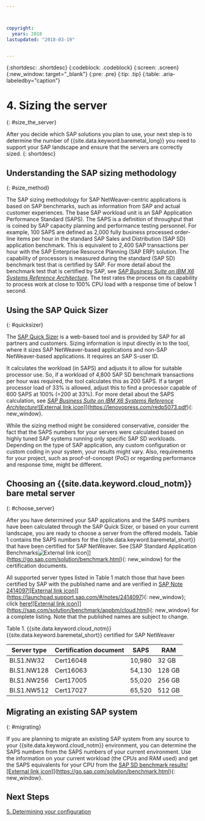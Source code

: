 ```yaml
---



copyright:
  years: 2018
lastupdated: "2018-03-19"


---
```


{:shortdesc: .shortdesc}
{:codeblock: .codeblock}
{:screen: .screen}
{:new_window: target="_blank"}
{:pre: .pre}
{:tip: .tip}
{:table: .aria-labeledby="caption"}


# 4. Sizing the server
{: #size_the_server}

After you decide which SAP solutions you plan to use, your next step is to determine the number of {{site.data.keyword.baremetal_long}} you need to support your SAP landscape and ensure that the servers are correctly sized.
{: shortdesc}

## Understanding the SAP sizing methodology
{: #size_method}

The SAP sizing methodology for SAP NetWeaver-centric applications is based on SAP benchmarks, such as information from SAP and actual customer experiences. The base SAP workload unit is an SAP Application Performance Standard (SAPS). The SAPS is a definition of throughput that is coined by SAP capacity planning and performance testing personnel. For example, 100 SAPS are defined as 2,000 fully business processed order-line items per hour in the standard SAP Sales and Distribution (SAP SD) application benchmark. This is equivalent to 2,400 SAP transactions per hour with the SAP Enterprise Resource Planning (SAP ERP) solution. The capability of processors is measured during the standard (SAP SD) benchmark test that is certified by SAP. For more detail about the benchmark test that is certified by SAP, see [*SAP Business Suite on IBM X6 Systems Reference Architecture*](https://lenovopress.com/redp5073.pdf). The test rates the process on its capability to process work at close to 100% CPU load with a response time of below 1 second.

## Using the SAP Quick Sizer
{: #quicksizer}
  
The [SAP Quick Sizer](https://service.sap.com/quicksizer) is a web-based tool and is provided by SAP for all partners and customers. Sizing information is input directly in to the tool, where it sizes SAP NetWeaver-based applications and non-SAP NetWeaver-based applications. It requires an SAP S-user ID.
  
It calculates the workload (in SAPS) and adjusts it to allow for suitable processor use. So, if a workload of 4,800 SAP SD benchmark transactions per hour was required, the tool calculates this as 200 SAPS. If a target processor load of 33% is allowed, adjust this to find a processor capable of 600 SAPS at 100% (=200 at 33%). For more detail about the SAPS calculation, see [*SAP Business Suite on IBM X6 Systems Reference Architecture*![External link icon]](../../icons/launch-glyph.svg "External link icon")](https://lenovopress.com/redp5073.pdf){: new_window}.

While the sizing method might be considered conservative, consider the fact that the SAPS numbers for your servers were calculated based on highly tuned SAP systems running only specific SAP SD workloads. Depending on the type of SAP application, any custom configuration or custom coding in your system, your results might vary. Also, requirements for your project, such as proof-of-concept (PoC) or regarding performance and response time, might be different.

## Choosing an {{site.data.keyword.cloud_notm}} bare metal server
{: #choose_server}

After you have determined your SAP applications and the SAPS numbers have been calculated through the SAP Quick Sizer, or based on your current landscape, you are ready to choose a server from the offered models. Table 1 contains the SAPS numbers for the {{site.data.keyword.baremetal_short}} that have been certified for SAP NetWeaver. See [SAP Standard Application Benchmarks![External link icon](../../icons/launch-glyph.svg "External link icon")]](https://go.sap.com/solution/benchmark.html){: new_window} for the certification documents. 

All supported server types listed in Table 1 match those that have been certified by SAP with the published name and are verified in [SAP Note 2414097![External link icon]](../../icons/launch-glyph.svg "External link icon")](https://launchpad.support.sap.com/#/notes/2414097){: new_window}; click [here![External link icon]](../../icons/launch-glyph.svg "External link icon")](https://sap.com/solution/benchmark/appbm/cloud.html){: new_window} for a complete listing. Note that the published names are subject to change.

Table 1. {{site.data.keyword.cloud_notm}} {{site.data.keyword.baremetal_short}} certified for SAP NetWeaver

| Server type | Certification document | SAPS | RAM |
| --- | --- | --- | --- |
| BI.S1.NW32 | Cert16048 | 10,980 | 32 GB |
| BI.S1.NW128 | Cert16063 | 54,130 | 128 GB |
| BI.S1.NW256 | Cert17005 | 55,020 | 256 GB |
| BI.S1.NW512 | Cert17027 | 65,520 | 512 GB |

## Migrating an existing SAP system 
{: #migrating}

If you are planning to migrate an existing SAP system from any source to your {{site.data.keyword.cloud_notm}} environment, you can determine the SAPS numbers from the SAPS numbers of your current environment. Use the information on your current workload (the CPUs and RAM used) and get the SAPS equivalents for your CPU from the [SAP SD benchmark results![External link icon]](../../icons/launch-glyph.svg "External link icon")](https://go.sap.com/solution/benchmark.html){: new_window}.

## Next Steps

 [5. Determining your configuration](/docs/infrastructure/sap-netweaver/sap-determine-configuration.html)
